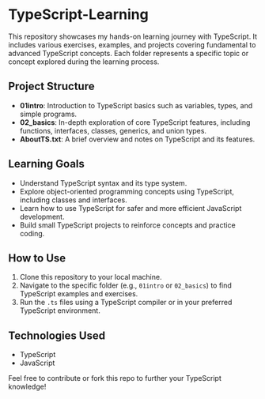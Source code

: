 # TypeScript-Learning

This repository showcases my hands-on learning journey with TypeScript. It includes various exercises, examples, and projects covering fundamental to advanced TypeScript concepts. Each folder represents a specific topic or concept explored during the learning process.

## Project Structure

- **01intro**: Introduction to TypeScript basics such as variables, types, and simple programs.
- **02_basics**: In-depth exploration of core TypeScript features, including functions, interfaces, classes, generics, and union types.
- **AboutTS.txt**: A brief overview and notes on TypeScript and its features.

## Learning Goals

- Understand TypeScript syntax and its type system.
- Explore object-oriented programming concepts using TypeScript, including classes and interfaces.
- Learn how to use TypeScript for safer and more efficient JavaScript development.
- Build small TypeScript projects to reinforce concepts and practice coding.

## How to Use

1. Clone this repository to your local machine.
2. Navigate to the specific folder (e.g., `01intro` or `02_basics`) to find TypeScript examples and exercises.
3. Run the `.ts` files using a TypeScript compiler or in your preferred TypeScript environment.

## Technologies Used

- TypeScript
- JavaScript

Feel free to contribute or fork this repo to further your TypeScript knowledge!
